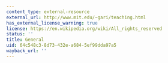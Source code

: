 ```yaml
---
content_type: external-resource
external_url: http://www.mit.edu/~gari/teaching.html
has_external_license_warning: true
license: https://en.wikipedia.org/wiki/All_rights_reserved
status: ''
title: General
uid: 64c548c3-8d73-432e-a684-5ef99dda97a5
wayback_url: ''
---
```

